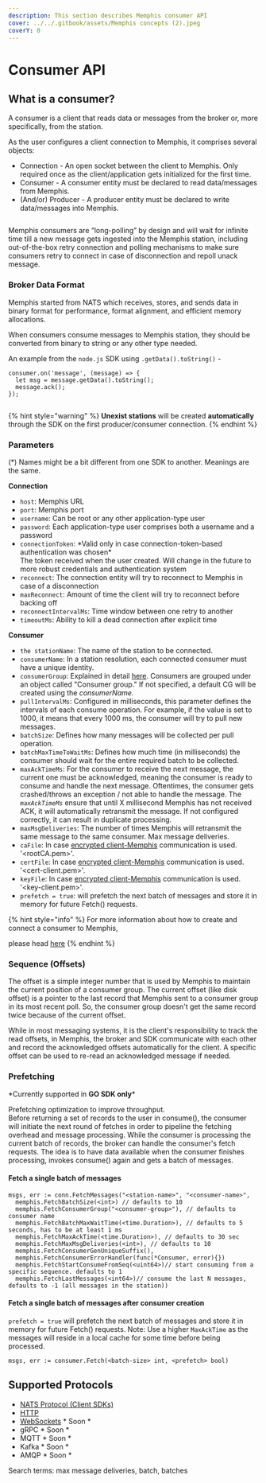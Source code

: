 ```yaml
---
description: This section describes Memphis consumer API
cover: ../../.gitbook/assets/Memphis concepts (2).jpeg
coverY: 0
---
```


# Consumer API

##

##

## What is a consumer?

A consumer is a client that reads data or messages from the broker or, more specifically, from the station.&#x20;

As the user configures a client connection to Memphis, it comprises several objects:

* Connection - An open socket between the client to Memphis. Only required once as the client/application gets initialized for the first time.
* Consumer - A consumer entity must be declared to read data/messages from Memphis.
* (And/or) Producer - A producer entity must be declared to write data/messages into Memphis.

<figure><img src="../../.gitbook/assets/Producer.jpeg" alt=""><figcaption></figcaption></figure>

Memphis consumers are “long-polling” by design and will wait for infinite time till a new message gets ingested into the Memphis station, including out-of-the-box retry connection and polling mechanisms to make sure consumers retry to connect in case of disconnection and repoll unack message.

### Broker Data Format

Memphis started from NATS which receives, stores, and sends data in binary format for performance, format alignment, and efficient memory allocations.

When consumers consume messages to Memphis station, they should be converted from binary to string or any other type needed.

An example from the `node.js` SDK using `.getData().toString()` -

```
consumer.on('message', (message) => {
  let msg = message.getData().toString();
  message.ack();
});
```

<figure><img src="../../.gitbook/assets/consume 1.jpeg" alt=""><figcaption></figcaption></figure>

{% hint style="warning" %}
**Unexist stations** will be created **automatically** through the SDK on the first producer/consumer connection.
{% endhint %}

### Parameters

(\*) Names might be a bit different from one SDK to another. Meanings are the same.

**Connection**

* `host`: Memphis URL
* `port`: Memphis port
* `username`: Can be root or any other application-type user
* `password`: Each application-type user comprises both a username and a password
* `connectionToken`: \*Valid only in case connection-token-based authentication was chosen\*\
  The token received when the user created. Will change in the future to more robust credentials and authentication system
* `reconnect`: The connection entity will try to reconnect to Memphis in case of a disconnection
* `maxReconnect`: Amount of time the client will try to reconnect before backing off
* `reconnectIntervalMs`: Time window between one retry to another
* `timeoutMs`: Ability to kill a dead connection after explicit time

**Consumer**

* `the stationName`: The name of the station to be connected.
* `consumerName`: In a station resolution, each connected consumer must have a unique identity.
* `consumerGroup`: Explained in detail [here](broken-reference). Consumers are grouped under an object called "Consumer group." If not specified, a default CG will be created using the _consumerName._
* `pullIntervalMs`: Configured in milliseconds, this parameter defines the intervals of each consume operation. For example, if the value is set to 1000, it means that every 1000 ms, the consumer will try to pull new messages.
* `batchSize`: Defines how many messages will be collected per pull operation.
* `batchMaxTimeToWaitMs`: Defines how much time (in milliseconds) the consumer should wait for the entire required batch to be collected.
* `maxAckTimeMs`: For the consumer to receive the next message, the current one must be acknowledged, meaning the consumer is ready to consume and handle the next message. Oftentimes, the consumer gets crashed/throws an exception / not able to handle the message. The _`maxAckTimeMs`_ ensure that until X millisecond Memphis has not received ACK, it will automatically retransmit the message. If not configured correctly, it can result in duplicate processing.
* `maxMsgDeliveries`: The number of times Memphis will retransmit the same message to the same consumer. Max message deliveries.
* `caFile`: In case [encrypted client-Memphis](../../deployment/kubernetes/) communication is used. '\<rootCA.pem>'.
* `certFile`: In case [encrypted client-Memphis](../../deployment/kubernetes/) communication is used. '\<cert-client.pem>'.
* `keyFile`: In case [encrypted client-Memphis](../../deployment/kubernetes/) communication is used. '\<key-client.pem>'.
* `prefetch = true`: will prefetch the next batch of messages and store it in memory for future Fetch() requests.

{% hint style="info" %}
For more information about how to create and connect a consumer to Memphis,&#x20;

please head [here](broken-reference)
{% endhint %}

### Sequence (Offsets)

The offset is a simple integer number that is used by Memphis to maintain the current position of a consumer group. The current offset (like disk offset) is a pointer to the last record that Memphis sent to a consumer group in its most recent poll. So, the consumer group doesn't get the same record twice because of the current offset.

While in most messaging systems, it is the client's responsibility to track the read offsets, in Memphis, the broker and SDK communicate with each other and record the acknowledged offsets automatically for the client. A specific offset can be used to re-read an acknowledged message if needed.

### Prefetching

\*Currently supported in **GO SDK only**\*

Prefetching optimization to improve throughput. \
Before returning a set of records to the user in consume(), the consumer will initiate the next round of fetches in order to pipeline the fetching overhead and message processing. While the consumer is processing the current batch of records, the broker can handle the consumer's fetch requests. The idea is to have data available when the consumer finishes processing, invokes consume() again and gets a batch of messages.

#### Fetch a single batch of messages

```
msgs, err := conn.FetchMessages("<station-name>", "<consumer-name>",
  memphis.FetchBatchSize(<int>) // defaults to 10
  memphis.FetchConsumerGroup("<consumer-group>"), // defaults to consumer name
  memphis.FetchBatchMaxWaitTime(<time.Duration>), // defaults to 5 seconds, has to be at least 1 ms
  memphis.FetchMaxAckTime(<time.Duration>), // defaults to 30 sec
  memphis.FetchMaxMsgDeliveries(<int>), // defaults to 10
  memphis.FetchConsumerGenUniqueSuffix(),
  memphis.FetchConsumerErrorHandler(func(*Consumer, error){})
  memphis.FetchStartConsumeFromSeq(<uint64>)// start consuming from a specific sequence. defaults to 1
  memphis.FetchLastMessages(<int64>)// consume the last N messages, defaults to -1 (all messages in the station))
```

#### Fetch a single batch of messages after consumer creation

`prefetch = true` will prefetch the next batch of messages and store it in memory for future Fetch() requests. Note: Use a higher `MaxAckTime` as the messages will reside in a local cache for some time before being processed.

```
msgs, err := consumer.Fetch(<batch-size> int, <prefetch> bool)
```

## Supported Protocols

* [NATS Protocol (Client SDKs)](broken-reference)
* [HTTP](https://github.com/memphisdev/memphis-http-proxy)
* [WebSockets](https://github.com/orgs/memphisdev/projects/2/views/1?pane=issue\&itemId=14008452) \* Soon \*
* gRPC \* Soon \*
* MQTT \* Soon \*
* Kafka \* Soon \*
* AMQP \* Soon \*

Search terms: max message deliveries, batch, batches
